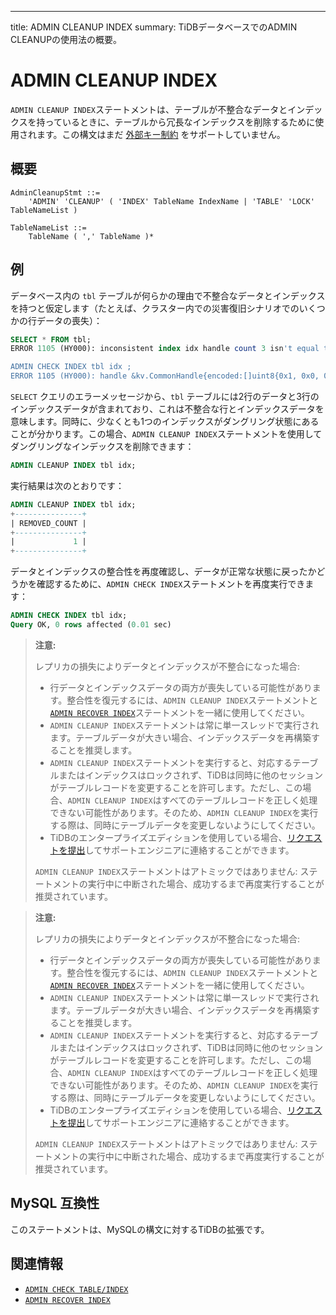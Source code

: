 ---
title: ADMIN CLEANUP INDEX
summary: TiDBデータベースでのADMIN CLEANUPの使用法の概要。

# ADMIN CLEANUP INDEX

`ADMIN CLEANUP INDEX`ステートメントは、テーブルが不整合なデータとインデックスを持っているときに、テーブルから冗長なインデックスを削除するために使用されます。この構文はまだ [外部キー制約](/foreign-key.md) をサポートしていません。

## 概要

```ebnf+diagram
AdminCleanupStmt ::=
    'ADMIN' 'CLEANUP' ( 'INDEX' TableName IndexName | 'TABLE' 'LOCK' TableNameList )

TableNameList ::=
    TableName ( ',' TableName )*
```

## 例

データベース内の `tbl` テーブルが何らかの理由で不整合なデータとインデックスを持つと仮定します（たとえば、クラスター内での災害復旧シナリオでのいくつかの行データの喪失）：

```sql
SELECT * FROM tbl;
ERROR 1105 (HY000): inconsistent index idx handle count 3 isn't equal to value count 2

ADMIN CHECK INDEX tbl idx ;
ERROR 1105 (HY000): handle &kv.CommonHandle{encoded:[]uint8{0x1, 0x0, 0x0, 0x0, 0x0, 0x0, 0x0, 0x0, 0x0, 0xf8}, colEndOffsets:[]uint16{0xa}}, index:types.Datum{k:0x5, decimal:0x0, length:0x0, i:0, collation:"utf8mb4_bin", b:[]uint8{0x0}, x:interface {}(nil)} != record:<nil>
```

`SELECT` クエリのエラーメッセージから、`tbl` テーブルには2行のデータと3行のインデックスデータが含まれており、これは不整合な行とインデックスデータを意味します。同時に、少なくとも1つのインデックスがダングリング状態にあることが分かります。この場合、`ADMIN CLEANUP INDEX`ステートメントを使用してダングリングなインデックスを削除できます：

```sql
ADMIN CLEANUP INDEX tbl idx;
```

実行結果は次のとおりです：

```sql
ADMIN CLEANUP INDEX tbl idx;
+---------------+
| REMOVED_COUNT |
+---------------+
|             1 |
+---------------+
```

データとインデックスの整合性を再度確認し、データが正常な状態に戻ったかどうかを確認するために、`ADMIN CHECK INDEX`ステートメントを再度実行できます：

```sql
ADMIN CHECK INDEX tbl idx;
Query OK, 0 rows affected (0.01 sec)
```

<CustomContent platform="tidb">

> **注意:**
>
> レプリカの損失によりデータとインデックスが不整合になった場合:
>
> - 行データとインデックスデータの両方が喪失している可能性があります。整合性を復元するには、`ADMIN CLEANUP INDEX`ステートメントと[`ADMIN RECOVER INDEX`](/sql-statements/sql-statement-admin-recover.md)ステートメントを一緒に使用してください。
> - `ADMIN CLEANUP INDEX`ステートメントは常に単一スレッドで実行されます。テーブルデータが大きい場合、インデックスデータを再構築することを推奨します。
> - `ADMIN CLEANUP INDEX`ステートメントを実行すると、対応するテーブルまたはインデックスはロックされず、TiDBは同時に他のセッションがテーブルレコードを変更することを許可します。ただし、この場合、`ADMIN CLEANUP INDEX`はすべてのテーブルレコードを正しく処理できない可能性があります。そのため、`ADMIN CLEANUP INDEX`を実行する際は、同時にテーブルデータを変更しないようにしてください。
> - TiDBのエンタープライズエディションを使用している場合、[リクエストを提出](/support.md)してサポートエンジニアに連絡することができます。
>
> `ADMIN CLEANUP INDEX`ステートメントはアトミックではありません: ステートメントの実行中に中断された場合、成功するまで再度実行することが推奨されています。

</CustomContent>

<CustomContent platform="tidb-cloud">

> **注意:**
>
> レプリカの損失によりデータとインデックスが不整合になった場合:
>
> - 行データとインデックスデータの両方が喪失している可能性があります。整合性を復元するには、`ADMIN CLEANUP INDEX`ステートメントと[`ADMIN RECOVER INDEX`](/sql-statements/sql-statement-admin-recover.md)ステートメントを一緒に使用してください。
> - `ADMIN CLEANUP INDEX`ステートメントは常に単一スレッドで実行されます。テーブルデータが大きい場合、インデックスデータを再構築することを推奨します。
> - `ADMIN CLEANUP INDEX`ステートメントを実行すると、対応するテーブルまたはインデックスはロックされず、TiDBは同時に他のセッションがテーブルレコードを変更することを許可します。ただし、この場合、`ADMIN CLEANUP INDEX`はすべてのテーブルレコードを正しく処理できない可能性があります。そのため、`ADMIN CLEANUP INDEX`を実行する際は、同時にテーブルデータを変更しないようにしてください。
> - TiDBのエンタープライズエディションを使用している場合、[リクエストを提出](https://support.pingcap.com/hc/en-us)してサポートエンジニアに連絡することができます。
>
> `ADMIN CLEANUP INDEX`ステートメントはアトミックではありません: ステートメントの実行中に中断された場合、成功するまで再度実行することが推奨されています。

</CustomContent>

## MySQL 互換性

このステートメントは、MySQLの構文に対するTiDBの拡張です。

## 関連情報

* [`ADMIN CHECK TABLE/INDEX`](/sql-statements/sql-statement-admin-check-table-index.md)
* [`ADMIN RECOVER INDEX`](/sql-statements/sql-statement-admin-recover.md)